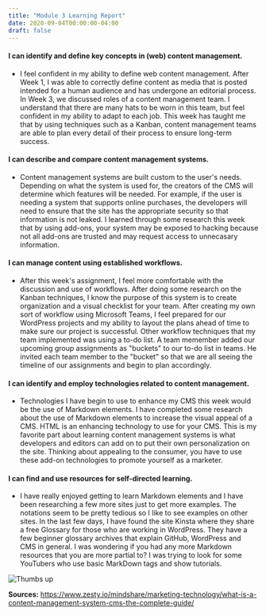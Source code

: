 ```yaml
---
title: "Module 3 Learning Report"
date: 2020-09-04T00:00:00-04:00
draft: false
---
```


#### I can identify and define key concepts in (web) content management.
- I feel confident in my ability to define web content management. After Week 1, I was able to correctly define content as media that is posted intended for a human audience and has undergone an editorial process. In Week 3, we discussed roles of a content management team. I understand that there are many hats to be worn in this team, but feel confident in my ability to adapt to each job. This week has taught me that by using techniques such as a Kanban, content management teams are able to plan every detail of their process to ensure long-term success.
#### I can describe and compare content management systems.
- Content management systems are built custom to the user's needs. Depending on what the system is used for, the creators of the CMS will determine which features will be needed. For example, if the user is needing a system that supports online purchases, the developers will need to ensure that the site has the appropriate security so that information is not leaked. I learned through some research this week that by using add-ons, your system may be exposed to hacking because not all add-ons are trusted and may request access to unnecasary information.
#### I can manage content using established workflows.
- After this week's assignment, I feel more comfortable with the discussion and use of workflows. After doing some research on the Kanban techniques, I know the purpose of this system is to create organization and a visual checklist for your team. After creating my own sort of workflow using Microsoft Teams, I feel prepared for our WordPress projects and my ability to layout the plans ahead of time to make sure our project is successful. Other workflow techniques that my team implemented was using a to-do list. A team memember added our upcoming group assignments as "buckets" to our to-do list in teams. He invited each team member to the "bucket" so that we are all seeing the timeline of our assignments and begin to plan accordingly.
#### I can identify and employ technologies related to content management.
- Technologies I have begin to use to enhance my CMS this week would be the use of Markdown elements. I have completed some research about the use of Markdown elements to increase the visual appeal of a CMS. HTML is an enhancing technology to use for your CMS. This is my favorite part about learning content management systems is what developers and editors can add on to put their own personalization on the site. Thinking about appealing to the consumer, you have to use these add-on technologies to promote yourself as a marketer. 
#### I can find and use resources for self-directed learning.
- I have really enjoyed getting to learn Markdown elements and I have been researching a few more sites just to get more examples. The notations seem to be pretty tedious so I like to see examples on other sites. In the last few days, I have found the site Kinsta where they share a free Glossary for those who are working in WordPress. They have a few beginner glossary archives that explain GitHub, WordPress and CMS in general. I was wondering if you had any more Markdown resources that you are more partial to? I was trying to look for some YouTubers who use basic MarkDown tags and show tutorials.

![Thumbs up](https://xenodochial-einstein-7a9b14.netlify.app/content/thumbsUp.jpg)

**Sources:** https://www.zesty.io/mindshare/marketing-technology/what-is-a-content-management-system-cms-the-complete-guide/
